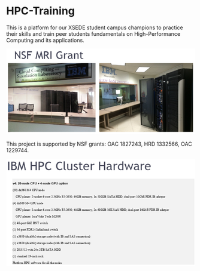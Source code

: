 # HPC-Training
This is a platform for our XSEDE student campus champions to practice their skills and train peer students fundamentals on High-Performance Computing and its applications.

![HPC Hardware](https://github.com/sucui-work/HPC-Training/blob/main/4.%20GitHub_basics/images/HPC_cluster.PNG)

This project is supported by NSF grants: OAC 1827243, HRD 1332566, OAC 1229744.


![Cluster Hardware info](https://github.com/sucui-work/HPC-Training/blob/main/4.%20GitHub_basics/images/cluster_info.PNG)